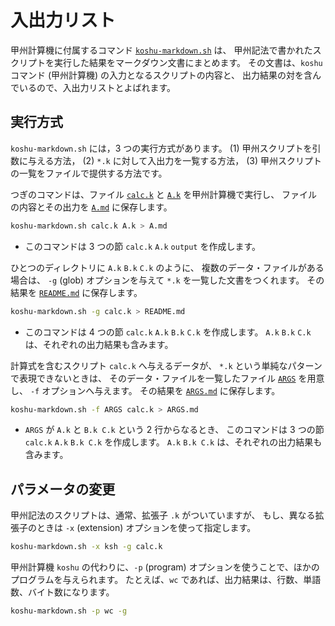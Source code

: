 # 入出力リスト


甲州計算機に付属するコマンド [`koshu-markdown.sh`][koshu-markdown.sh] は、
甲州記法で書かれたスクリプトを実行した結果をマークダウン文書にまとめます。
その文書は、`koshu` コマンド (甲州計算機) の入力となるスクリプトの内容と、
出力結果の対を含んでいるので、入出力リストとよばれます。



実行方式
------------------------------------------------------------------

`koshu-markdown.sh` には，3 つの実行方式があります。
(1) 甲州スクリプトを引数に与える方法，
(2) `*.k` に対して入出力を一覧する方法，
(3) 甲州スクリプトの一覧をファイルで提供する方法です。

つぎのコマンドは、ファイル [`calc.k`][calc.k] と
[`A.k`][A.k] を甲州計算機で実行し、
ファイルの内容とその出力を [`A.md`][A.md] に保存します。

```sh
koshu-markdown.sh calc.k A.k > A.md
```

 - このコマンドは 3 つの節 `calc.k` `A.k` `output` を作成します。

ひとつのディレクトリに `A.k` `B.k` `C.k` のように、
複数のデータ・ファイルがある場合は、
`-g` (glob) オプションを与えて `*.k` を一覧した文書をつくれます。
その結果を [`README.md`][README.md] に保存します。

```sh
koshu-markdown.sh -g calc.k > README.md
```
 - このコマンドは 4 つの節 `calc.k` `A.k` `B.k` `C.k` を作成します。
   `A.k` `B.k` `C.k` は、それぞれの出力結果も含みます。

計算式を含むスクリプト `calc.k` へ与えるデータが、
`*.k` という単純なパターンで表現できないときは、
そのデータ・ファイルを一覧したファイル [`ARGS`][ARGS] を用意し、
`-f` オプションへ与えます。
その結果を [`ARGS.md`][ARGS.md] に保存します。

```sh
koshu-markdown.sh -f ARGS calc.k > ARGS.md
```
 - `ARGS` が `A.k` と `B.k C.k` という 2 行からなるとき、
   このコマンドは 3 つの節 `calc.k` `A.k` `B.k C.k` を作成します。
   `A.k` `B.k C.k` は、それぞれの出力結果も含みます。



パラメータの変更
------------------------------------------------------------------

甲州記法のスクリプトは、通常、拡張子 `.k` がついていますが、
もし、異なる拡張子のときは `-x` (extension) オプションを使って指定します。

```sh
koshu-markdown.sh -x ksh -g calc.k
```

甲州計算機 `koshu` の代わりに、`-p` (program)
オプションを使うことで、ほかのプログラムを与えられます。
たとえば、`wc` であれば、出力結果は、行数、単語数、バイト数になります。

```sh
koshu-markdown.sh -p wc -g
```



[koshu-markdown.sh]: https://github.com/seinokatsuhiro/koshucode/blob/master/baala/koshu-markdown.sh
[README.md]: script/README.md
[A.md]:      script/A.md
[ARGS]:      script/ARGS
[ARGS.md]:   script/ARGS.md
[calc.k]:    script/calc.k
[A.k]:       script/A.k

